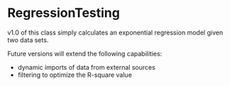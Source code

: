 RegressionTesting
=================
v1.0 of this class simply calculates an exponential regression model given two data sets.

Future versions will extend the following capabilities:
- dynamic imports of data from external sources
- filtering to optimize the R-square value
